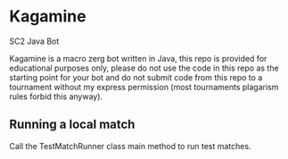 # Kagamine
SC2 Java Bot

Kagamine is a macro zerg bot written in Java, this repo is provided for educational purposes only, please do not use the code in this repo as the starting point for your bot and do not submit code from this repo to a tournament without my express permission (most tournaments plagarism rules forbid this anyway). 

## Running a local match
Call the TestMatchRunner class main method to run test matches.